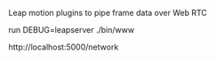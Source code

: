 Leap motion plugins to pipe frame data over Web RTC

run DEBUG=leapserver ./bin/www

http://localhost:5000/network
